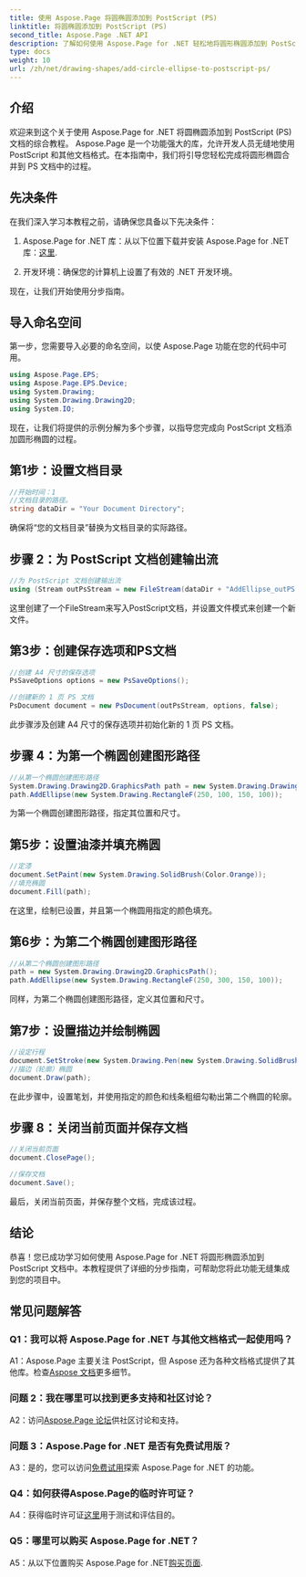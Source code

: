 ```yaml
---
title: 使用 Aspose.Page 将圆椭圆添加到 PostScript (PS)
linktitle: 将圆椭圆添加到 PostScript (PS)
second_title: Aspose.Page .NET API
description: 了解如何使用 Aspose.Page for .NET 轻松地将圆形椭圆添加到 PostScript (PS) 文档中。请按照我们的分步指南进行无缝集成。
type: docs
weight: 10
url: /zh/net/drawing-shapes/add-circle-ellipse-to-postscript-ps/
---
```

## 介绍

欢迎来到这个关于使用 Aspose.Page for .NET 将圆椭圆添加到 PostScript (PS) 文档的综合教程。 Aspose.Page 是一个功能强大的库，允许开发人员无缝地使用 PostScript 和其他文档格式。在本指南中，我们将引导您轻松完成将圆形椭圆合并到 PS 文档中的过程。

## 先决条件

在我们深入学习本教程之前，请确保您具备以下先决条件：

1.  Aspose.Page for .NET 库：从以下位置下载并安装 Aspose.Page for .NET 库：[这里](https://releases.aspose.com/page/net/).

2. 开发环境：确保您的计算机上设置了有效的 .NET 开发环境。

现在，让我们开始使用分步指南。

## 导入命名空间

第一步，您需要导入必要的命名空间，以使 Aspose.Page 功能在您的代码中可用。

```csharp
using Aspose.Page.EPS;
using Aspose.Page.EPS.Device;
using System.Drawing;
using System.Drawing.Drawing2D;
using System.IO;
```

现在，让我们将提供的示例分解为多个步骤，以指导您完成向 PostScript 文档添加圆形椭圆的过程。

## 第1步：设置文档目录

```csharp
//开始时间：1
//文档目录的路径。
string dataDir = "Your Document Directory";
```

确保将“您的文档目录”替换为文档目录的实际路径。

## 步骤 2：为 PostScript 文档创建输出流

```csharp
//为 PostScript 文档创建输出流
using (Stream outPsStream = new FileStream(dataDir + "AddEllipse_outPS.ps", FileMode.Create))
```

这里创建了一个FileStream来写入PostScript文档，并设置文件模式来创建一个新文件。

## 第3步：创建保存选项和PS文档

```csharp
//创建 A4 尺寸的保存选项
PsSaveOptions options = new PsSaveOptions();

//创建新的 1 页 PS 文档
PsDocument document = new PsDocument(outPsStream, options, false);
```

此步骤涉及创建 A4 尺寸的保存选项并初始化新的 1 页 PS 文档。

## 步骤 4：为第一个椭圆创建图形路径

```csharp
//从第一个椭圆创建图形路径
System.Drawing.Drawing2D.GraphicsPath path = new System.Drawing.Drawing2D.GraphicsPath();
path.AddEllipse(new System.Drawing.RectangleF(250, 100, 150, 100));
```

为第一个椭圆创建图形路径，指定其位置和尺寸。

## 第5步：设置油漆并填充椭圆

```csharp
//定漆
document.SetPaint(new System.Drawing.SolidBrush(Color.Orange));
//填充椭圆
document.Fill(path);
```

在这里，绘制已设置，并且第一个椭圆用指定的颜色填充。

## 第6步：为第二个椭圆创建图形路径

```csharp
//从第二个椭圆创建图形路径
path = new System.Drawing.Drawing2D.GraphicsPath();
path.AddEllipse(new System.Drawing.RectangleF(250, 300, 150, 100));
```

同样，为第二个椭圆创建图形路径，定义其位置和尺寸。

## 第7步：设置描边并绘制椭圆

```csharp
//设定行程
document.SetStroke(new System.Drawing.Pen(new System.Drawing.SolidBrush(Color.Red), 3));
//描边（轮廓）椭圆
document.Draw(path);
```

在此步骤中，设置笔划，并使用指定的颜色和线条粗细勾勒出第二个椭圆的轮廓。

## 步骤 8：关闭当前页面并保存文档

```csharp
//关闭当前页面
document.ClosePage();

//保存文档
document.Save();
```

最后，关闭当前页面，并保存整个文档，完成该过程。

## 结论

恭喜！您已成功学习如何使用 Aspose.Page for .NET 将圆形椭圆添加到 PostScript 文档中。本教程提供了详细的分步指南，可帮助您将此功能无缝集成到您的项目中。

## 常见问题解答

### Q1：我可以将 Aspose.Page for .NET 与其他文档格式一起使用吗？

 A1：Aspose.Page 主要关注 PostScript，但 Aspose 还为各种文档格式提供了其他库。检查[Aspose 文档](https://reference.aspose.com/page/net/)更多细节。

### 问题 2：我在哪里可以找到更多支持和社区讨论？

 A2：访问[Aspose.Page 论坛](https://forum.aspose.com/c/page/39)供社区讨论和支持。

### 问题 3：Aspose.Page for .NET 是否有免费试用版？

 A3：是的，您可以访问[免费试用](https://releases.aspose.com/)探索 Aspose.Page for .NET 的功能。

### Q4：如何获得Aspose.Page的临时许可证？

 A4：获得临时许可证[这里](https://purchase.aspose.com/temporary-license/)用于测试和评估目的。

### Q5：哪里可以购买 Aspose.Page for .NET？

 A5：从以下位置购买 Aspose.Page for .NET[购买页面](https://purchase.aspose.com/buy).